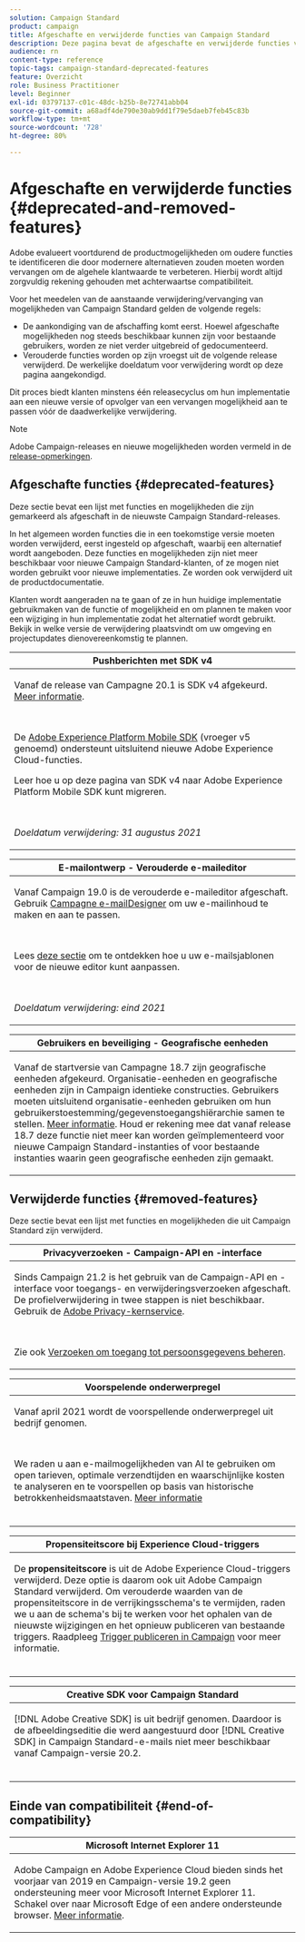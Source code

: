 ```yaml
---
solution: Campaign Standard
product: campaign
title: Afgeschafte en verwijderde functies van Campaign Standard
description: Deze pagina bevat de afgeschafte en verwijderde functies van Adobe Campaign Standard.
audience: rn
content-type: reference
topic-tags: campaign-standard-deprecated-features
feature: Overzicht
role: Business Practitioner
level: Beginner
exl-id: 03797137-c01c-48dc-b25b-8e72741abb04
source-git-commit: a68adf4de790e30ab9dd1f79e5daeb7feb45c83b
workflow-type: tm+mt
source-wordcount: '728'
ht-degree: 80%

---
```


# Afgeschafte en verwijderde functies {#deprecated-and-removed-features}

Adobe evalueert voortdurend de productmogelijkheden om oudere functies te identificeren die door modernere alternatieven zouden moeten worden vervangen om de algehele klantwaarde te verbeteren. Hierbij wordt altijd zorgvuldig rekening gehouden met achterwaartse compatibiliteit.

Voor het meedelen van de aanstaande verwijdering/vervanging van mogelijkheden van Campaign Standard gelden de volgende regels:

* De aankondiging van de afschaffing komt eerst. Hoewel afgeschafte mogelijkheden nog steeds beschikbaar kunnen zijn voor bestaande gebruikers, worden ze niet verder uitgebreid of gedocumenteerd.
* Verouderde functies worden op zijn vroegst uit de volgende release verwijderd. De werkelijke doeldatum voor verwijdering wordt op deze pagina aangekondigd.

Dit proces biedt klanten minstens één releasecyclus om hun implementatie aan een nieuwe versie of opvolger van een vervangen mogelijkheid aan te passen vóór de daadwerkelijke verwijdering.

>[!NOTE]
>Adobe Campaign-releases en nieuwe mogelijkheden worden vermeld in de [release-opmerkingen](../../rn/using/release-notes.md).


## Afgeschafte functies {#deprecated-features}

Deze sectie bevat een lijst met functies en mogelijkheden die zijn gemarkeerd als afgeschaft in de nieuwste Campaign Standard-releases.

In het algemeen worden functies die in een toekomstige versie moeten worden verwijderd, eerst ingesteld op afgeschaft, waarbij een alternatief wordt aangeboden. Deze functies en mogelijkheden zijn niet meer beschikbaar voor nieuwe Campaign Standard-klanten, of ze mogen niet worden gebruikt voor nieuwe implementaties. Ze worden ook verwijderd uit de productdocumentatie.

Klanten wordt aangeraden na te gaan of ze in hun huidige implementatie gebruikmaken van de functie of mogelijkheid en om plannen te maken voor een wijziging in hun implementatie zodat het alternatief wordt gebruikt. Bekijk in welke versie de verwijdering plaatsvindt om uw omgeving en projectupdates dienovereenkomstig te plannen.

<table> 
 <thead> 
  <tr> 
   <th> <strong>Pushberichten met SDK v4</strong><br /> </th> 
  </tr> 
 </thead> 
 <tbody> 
  <tr> 
   <td> <p> Vanaf de release van Campagne 20.1 is SDK v4 afgekeurd. <a href="https://aep-sdks.gitbook.io/docs/version-4-sdk-end-of-support-faq">Meer informatie</a>.</p><br/>
   <p>De <a href="https://aep-sdks.gitbook.io/docs/">Adobe Experience Platform Mobile SDK</a> (vroeger v5 genoemd) ondersteunt uitsluitend nieuwe Adobe Experience Cloud-functies.</p>
   <p>Leer hoe u op deze pagina </a> van SDK v4 naar Adobe Experience Platform Mobile SDK kunt migreren.<a href="https://experienceleague.adobe.com/docs/campaign-standard/using/administrating/configuring-mobile/sdkv4-migration.html"></a></p></br>
     <p>
     <em>Doeldatum verwijdering: 31 augustus 2021</em></p>
     </td> 
  </tr> 
 </tbody> 
</table>

<table> 
 <thead> 
  <tr> 
   <th> <strong>E-mailontwerp - Verouderde e-maileditor</strong><br /> </th> 
  </tr> 
 </thead> 
 <tbody> 
  <tr> 
   <td> <p>Vanaf Campaign 19.0 is de verouderde e-maileditor afgeschaft. Gebruik <a href="https://experienceleague.adobe.com/docs/campaign-standard/using/designing-content/designing-content-in-adobe-campaign.html">Campagne e-mailDesigner</a> om uw e-mailinhoud te maken en aan te passen. </p></br>
   <p>Lees <a href="https://experienceleague.adobe.com/docs/campaign-standard/using/designing-content/building-email-content/using-existing-content.html">deze sectie</a> om te ontdekken hoe u uw e-mailsjablonen voor de nieuwe editor kunt aanpassen.</p></br>
  <p> 
  <em>Doeldatum verwijdering: eind 2021</em></p>
   </td> 
  </tr> 
 </tbody> 
</table>

<table> 
 <thead> 
  <tr> 
   <th> <strong>Gebruikers en beveiliging - Geografische eenheden</strong><br /> </th> 
  </tr> 
 </thead> 
 <tbody> 
  <tr> 
   <td> <p>Vanaf de startversie van Campagne 18.7 zijn geografische eenheden afgekeurd. Organisatie-eenheden en geografische eenheden zijn in Campaign identieke constructies. Gebruikers moeten uitsluitend organisatie-eenheden gebruiken om hun gebruikerstoestemming/gegevenstoegangshiërarchie samen te stellen. <a href="https://experienceleague.adobe.com/docs/campaign-standard/using/administrating/users-and-security/organizational-units.html?lang=nl#administrating">Meer informatie</a>. Houd er rekening mee dat vanaf release 18.7 deze functie niet meer kan worden geïmplementeerd voor nieuwe Campaign Standard-instanties of voor bestaande instanties waarin geen geografische eenheden zijn gemaakt.</p>
   </td> 
  </tr> 
 </tbody> 
</table>

## Verwijderde functies {#removed-features}

Deze sectie bevat een lijst met functies en mogelijkheden die uit Campaign Standard zijn verwijderd.


<table> 
 <thead> 
  <tr> 
   <th> <strong>Privacyverzoeken - Campaign-API en -interface</strong><br /> </th> 
  </tr> 
 </thead> 
 <tbody> 
  <tr> 
   <td> <p>Sinds Campaign 21.2 is het gebruik van de Campaign-API en -interface voor toegangs- en verwijderingsverzoeken afgeschaft. De profielverwijdering in twee stappen is niet beschikbaar. Gebruik de <a href="https://www.adobe.io/apis/experiencecloud/gdpr.html">Adobe Privacy-kernservice</a>.</p></br>
   <p>Zie ook <a href="https://experienceleague.adobe.com/docs/campaign-standard/using/getting-started/privacy/privacy-requests.html?lang=en">Verzoeken om toegang tot persoonsgegevens beheren</a>.</p>
  </td> 
  </tr> 
 </tbody> 
</table>

<table> 
 <thead> 
 <tr> 
   <th> <strong>Voorspelende onderwerpregel</strong><br /> </th> 
  </tr> 
 </thead> 
 <tbody> 
  <tr> 
   <td> <p> Vanaf april 2021 wordt de voorspellende onderwerpregel uit bedrijf genomen.</p><br/>
   <p>We raden u aan e-mailmogelijkheden van AI te gebruiken om open tarieven, optimale verzendtijden en waarschijnlijke kosten te analyseren en te voorspellen op basis van historische betrokkenheidsmaatstaven. <a href="https://experienceleague.adobe.com/docs/campaign-standard/using/testing-and-sending/preparing-and-testing-messages/predictive.html">Meer informatie</a></p></br>
     </td> 
  </tr> 
  </tbody> 
</table>

<table> 
 <thead> 
  <tr> 
   <th> <strong>Propensiteitscore bij Experience Cloud-triggers</strong><br /> </th> 
  </tr> 
 </thead> 
 <tbody> 
  <tr> 
   <td> <p>De <b>propensiteitscore</b> is uit de Adobe Experience Cloud-triggers verwijderd. Deze optie is daarom ook uit Adobe Campaign Standard verwijderd. Om verouderde waarden van de propensiteitscore in de verrijkingsschema's te vermijden, raden we u aan de schema's bij te werken voor het ophalen van de nieuwste wijzigingen en het opnieuw publiceren van bestaande triggers. Raadpleeg <a href="https://experienceleague.adobe.com/docs/campaign-standard/using/integrating-with-adobe-cloud/working-with-campaign-and-triggers/using-triggers-in-campaign.html"> Trigger publiceren in Campaign</a> voor meer informatie.
</p></br>
   </td> 
  </tr> 
 </tbody> 
</table>

<table> 
 <thead> 
  <tr> 
   <th> <strong>Creative SDK voor Campaign Standard</strong><br /> </th> 
  </tr> 
 </thead> 
 <tbody> 
  <tr> 
   <td> <p>[!DNL Adobe Creative SDK] is uit bedrijf genomen. Daardoor is de afbeeldingseditie die werd aangestuurd door [!DNL Creative SDK] in Campaign Standard-e-mails niet meer beschikbaar vanaf Campaign-versie 20.2.</p></br>
   </td> 
  </tr> 
 </tbody> 
</table>

## Einde van compatibiliteit {#end-of-compatibility}

<table> 
 <thead> 
  <tr> 
   <th> <strong>Microsoft Internet Explorer 11</strong><br /> </th> 
  </tr> 
 </thead> 
 <tbody> 
  <tr> 
   <td> <p>Adobe Campaign en Adobe Experience Cloud bieden sinds het voorjaar van 2019 en Campaign-versie 19.2 geen ondersteuning meer voor Microsoft Internet Explorer 11. Schakel over naar Microsoft Edge of een andere ondersteunde browser. <a href="https://experienceleague.adobe.com/docs/campaign-standard/using/administrating/about-configuration-guidelines.html">Meer informatie</a>.</p>
   </td> 
  </tr> 
 </tbody> 
</table>
